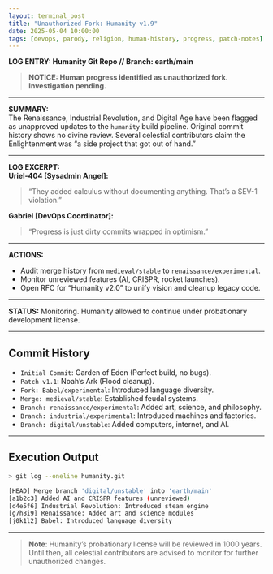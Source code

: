 ```yaml
---
layout: terminal_post
title: "Unauthorized Fork: Humanity v1.9"
date: 2025-05-04 10:00:00
tags: [devops, parody, religion, human-history, progress, patch-notes]
---
```


**LOG ENTRY: Humanity Git Repo // Branch: earth/main**

> **NOTICE: Human progress identified as unauthorized fork. Investigation pending.**

---

**SUMMARY:**  
The Renaissance, Industrial Revolution, and Digital Age have been flagged as unapproved updates to the `humanity` build pipeline. Original commit history shows no divine review. Several celestial contributors claim the Enlightenment was “a side project that got out of hand.”

---

**LOG EXCERPT:**  
**Uriel-404 [Sysadmin Angel]:**  
> “They added calculus without documenting anything. That’s a SEV-1 violation.”

**Gabriel [DevOps Coordinator]:**  
> “Progress is just dirty commits wrapped in optimism.”

---

**ACTIONS:**  
- Audit merge history from `medieval/stable` to `renaissance/experimental`.  
- Monitor unreviewed features (AI, CRISPR, rocket launches).  
- Open RFC for “Humanity v2.0” to unify vision and cleanup legacy code.

---

**STATUS:** Monitoring. Humanity allowed to continue under probationary development license.

---

## **Commit History**
- `Initial Commit`: Garden of Eden (Perfect build, no bugs).  
- `Patch v1.1`: Noah’s Ark (Flood cleanup).  
- `Fork: Babel/experimental`: Introduced language diversity.  
- `Merge: medieval/stable`: Established feudal systems.  
- `Branch: renaissance/experimental`: Added art, science, and philosophy.  
- `Branch: industrial/experimental`: Introduced machines and factories.  
- `Branch: digital/unstable`: Added computers, internet, and AI.

---

## **Execution Output**
```sh
> git log --oneline humanity.git

[HEAD] Merge branch 'digital/unstable' into 'earth/main'
[a1b2c3] Added AI and CRISPR features (unreviewed)
[d4e5f6] Industrial Revolution: Introduced steam engine
[g7h8i9] Renaissance: Added art and science modules
[j0k1l2] Babel: Introduced language diversity
```

---

> **Note**: Humanity’s probationary license will be reviewed in 1000 years. Until then, all celestial contributors are advised to monitor for further unauthorized changes.